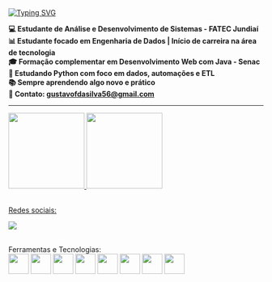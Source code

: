 <a href="https://git.io/typing-svg">
  <img src="https://readme-typing-svg.herokuapp.com?font=Chubby+Cheeks&weight=900&size=30&pause=1010&color=7100F7&background=9F00FF00&center=true&multiline=true&width=435&lines=SEJAM+BEM-VINDOS" alt="Typing SVG" />
</a>

<br>

<strong>💻 Estudante de Análise e Desenvolvimento de Sistemas - FATEC Jundiaí</strong>
<br>
<strong>📊 Estudante focado em Engenharia de Dados | Início de carreira na área de tecnologia</strong>
<br>
<strong>🎓 Formação complementar em Desenvolvimento Web com Java - Senac</strong>
<br>
<strong>🐍 Estudando Python com foco em dados, automações e ETL</strong>
<br>
<strong>📚 Sempre aprendendo algo novo e prático</strong>
<br>
<strong>💬 Contato: gustavofdasilva56@gmail.com</strong>

<hr>

<div>
<a href="https://github.com/Gust4avo">
<img height="150em" src="https://github-readme-stats.vercel.app/api/top-langs/?username=Gust4avo&layout=compact&langs_count=7&theme=dracula"/>
<img height="150em" src="https://github-readme-stats.vercel.app/api?username=Gust4avo&show_icons=true&theme=dracula&include_all_commits=true&count_private=true"/>
</div>

<br>

Redes sociais:  
<div>
  <a href="https://www.linkedin.com/in/gustavoferreiradasilva/" target="_blank">
    <img src="https://img.shields.io/badge/-LinkedIn-%230077B5?style=for-the-badge&logo=linkedin&logoColor=white" target="_blank">
  </a>   
</div>

<br>

Ferramentas e Tecnologias:  
<img src="https://cdn.jsdelivr.net/gh/devicons/devicon/icons/html5/html5-original.svg" width="40" height="40"/>
<img src="https://cdn.jsdelivr.net/gh/devicons/devicon/icons/css3/css3-original.svg" width="40" height="40"/>
<img src="https://cdn.jsdelivr.net/gh/devicons/devicon/icons/javascript/javascript-original.svg" width="40" height="40"/>
<img src="https://cdn.jsdelivr.net/gh/devicons/devicon/icons/java/java-original.svg" width="40" height="40" />
<img src="https://cdn.jsdelivr.net/gh/devicons/devicon/icons/spring/spring-original.svg" width="40" height="40" />
<img src="https://cdn.jsdelivr.net/gh/devicons/devicon/icons/mysql/mysql-original-wordmark.svg" width="40" height="40"/>
<img src="https://cdn.jsdelivr.net/gh/devicons/devicon/icons/python/python-original.svg" width="40" height="40"/>
<img src="https://cdn.jsdelivr.net/gh/devicons/devicon/icons/git/git-original.svg" width="40" height="40"/>
